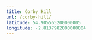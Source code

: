 ```yaml
---
title: Corby Hill
url: /corby-hill/
latitude: 54.905565200000005
longitude: -2.8137982000000004
---
```

